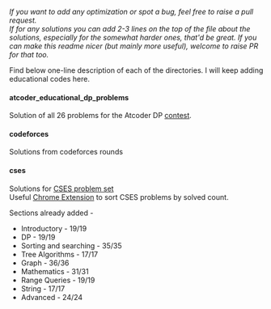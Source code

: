 _If you want to add any optimization or spot a bug, feel free to raise a pull request. \
If for any solutions you can add 2-3 lines on the top of the file about the solutions, especially for the somewhat harder ones, that'd be great.
If you can make this readme nicer (but mainly more useful), welcome to raise PR for that too._

Find below one-line description of each of the directories. I will keep adding educational codes here.

#### atcoder_educational_dp_problems
Solution of all 26 problems for the Atcoder DP [contest](https://atcoder.jp/contests/dp).

#### codeforces
Solutions from codeforces rounds


#### cses
Solutions for [CSES problem set](https://cses.fi/problemset/) \
Useful [Chrome Extension](https://chromewebstore.google.com/u/4/detail/cses-helper/ngfkbnbpdgfeaaipaanopmhfbbkfcnhn?hl=en) to sort CSES problems by solved count.

Sections already added -
* Introductory - 19/19
* DP - 19/19
* Sorting and searching - 35/35
* Tree Algorithms - 17/17
* Graph - 36/36
* Mathematics - 31/31
* Range Queries - 19/19
* String - 17/17
* Advanced - 24/24
